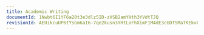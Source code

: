 ```yaml
---
title: Academic Writing
documentId: 1Nwbt6I1YF6a20t3e3dlz5ID-zVSB2amYHth3YVdtTJQ
revisionId: AEUikcuUP6tYsGm6aI6-7qe2kusn3YHtLoFhXimF1M4dE3cGDTSMaTKEkvCu56tMnZl1Tq0rH9riXKBa29yeWJY
---
```


